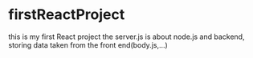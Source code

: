 # firstReactProject
this is my first React project
the server.js is about node.js and backend, storing data taken from the front end(body.js,...)
